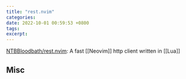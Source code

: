 ```yaml
---
title: "rest.nvim"
categories: 
date: 2022-10-01 00:59:53 +0800
tags: 
excerpt: 
---
```



[NTBBloodbath/rest.nvim](https://github.com/NTBBloodbath/rest.nvim): A fast [[Neovim]] http client written in [[Lua]]





## Misc




